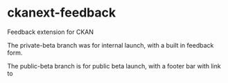ckanext-feedback
================

Feedback extension for CKAN

The private-beta branch was for internal launch, with a built in feedback form.

The public-beta branch is for public beta launch, with a footer bar with link to 
